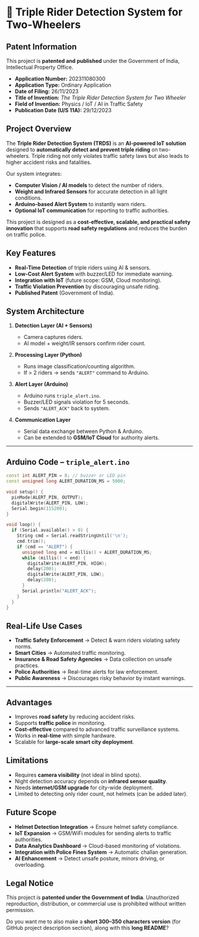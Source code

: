 # 🚦 Triple Rider Detection System for Two-Wheelers

##  Patent Information

This project is **patented and published** under the Government of India, Intellectual Property Office.

* **Application Number:** 202311080300
* **Application Type:** Ordinary Application
* **Date of Filing:** 26/11/2023
* **Title of Invention:** *The Triple Rider Detection System for Two Wheeler*
* **Field of Invention:** Physics / IoT / AI in Traffic Safety
* **Publication Date (U/S 11A):** 29/12/2023


##  Project Overview

The **Triple Rider Detection System (TRDS)** is an **AI-powered IoT solution** designed to **automatically detect and prevent triple riding** on two-wheelers. Triple riding not only violates traffic safety laws but also leads to higher accident risks and fatalities.

Our system integrates:

* **Computer Vision / AI models** to detect the number of riders.
* **Weight and Infrared Sensors** for accurate detection in all light conditions.
* **Arduino-based Alert System** to instantly warn riders.
* **Optional IoT communication** for reporting to traffic authorities.

This project is designed as a **cost-effective, scalable, and practical safety innovation** that supports **road safety regulations** and reduces the burden on traffic police.



##  Key Features

*  **Real-Time Detection** of triple riders using AI & sensors.
*  **Low-Cost Alert System** with buzzer/LED for immediate warning.
*  **Integration with IoT** (future scope: GSM, Cloud monitoring).
*  **Traffic Violation Prevention** by discouraging unsafe riding.
*  **Published Patent** (Government of India).




##  System Architecture

1. **Detection Layer (AI + Sensors)**

   * Camera captures riders.
   * AI model + weight/IR sensors confirm rider count.

2. **Processing Layer (Python)**

   * Runs image classification/counting algorithm.
   * If > 2 riders → sends `"ALERT"` command to Arduino.

3. **Alert Layer (Arduino)**

   * Arduino runs `triple_alert.ino`.
   * Buzzer/LED signals violation for 5 seconds.
   * Sends `"ALERT_ACK"` back to system.

4. **Communication Layer**

   * Serial data exchange between Python & Arduino.
   * Can be extended to **GSM/IoT Cloud** for authority alerts.

---

##  Arduino Code – `triple_alert.ino`

```cpp
const int ALERT_PIN = 8; // buzzer or LED pin
const unsigned long ALERT_DURATION_MS = 5000; 

void setup() {
  pinMode(ALERT_PIN, OUTPUT);
  digitalWrite(ALERT_PIN, LOW);
  Serial.begin(115200);
}

void loop() {
  if (Serial.available() > 0) {
    String cmd = Serial.readStringUntil('\n');
    cmd.trim();
    if (cmd == "ALERT") {
      unsigned long end = millis() + ALERT_DURATION_MS;
      while (millis() < end) {
        digitalWrite(ALERT_PIN, HIGH);
        delay(200);
        digitalWrite(ALERT_PIN, LOW);
        delay(200);
      }
      Serial.println("ALERT_ACK");
    }
  }
}
```



##  Real-Life Use Cases

* **Traffic Safety Enforcement** → Detect & warn riders violating safety norms.
* **Smart Cities** → Automated traffic monitoring.
* **Insurance & Road Safety Agencies** → Data collection on unsafe practices.
* **Police Authorities** → Real-time alerts for law enforcement.
* **Public Awareness** → Discourages risky behavior by instant warnings.

---

##  Advantages

* Improves **road safety** by reducing accident risks.
* Supports **traffic police** in monitoring.
* **Cost-effective** compared to advanced traffic surveillance systems.
* Works in **real-time** with simple hardware.
* Scalable for **large-scale smart city deployment**.



##  Limitations

* Requires **camera visibility** (not ideal in blind spots).
* Night detection accuracy depends on **infrared sensor quality**.
* Needs **internet/GSM upgrade** for city-wide deployment.
* Limited to detecting only rider count, not helmets (can be added later).



##  Future Scope

*  **Helmet Detection Integration** → Ensure helmet safety compliance.
*  **IoT Expansion** → GSM/WiFi modules for sending alerts to traffic authorities.
*  **Data Analytics Dashboard** → Cloud-based monitoring of violations.
*  **Integration with Police Fines System** → Automatic challan generation.
*  **AI Enhancement** → Detect unsafe posture, minors driving, or overloading.





##  Legal Notice

This project is **patented under the Government of India**. Unauthorized reproduction, distribution, or commercial use is prohibited without written permission.



Do you want me to also make a **short 300–350 characters version** (for GitHub project description section), along with this **long README**?

